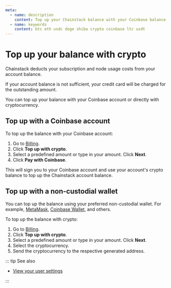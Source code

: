 ```yaml
---
meta:
  - name: description
    content: Top up your Chainstack balance with your Coinbase balance or directly with cryptocurrency.
  - name: keywords
    content: btc eth usdc doge shiba crypto coinbase ltc usdt
---
```


# Top up your balance with crypto

Chainstack deducts your subscription and node usage costs from your account balance.

If your account balance is not sufficient, your credit card will be charged for the outstanding amount.

You can top up your balance with your Coinbase account or directly with cryptocurrency.

## Top up with a Coinbase account

To top up the balance with your Coinbase account:

1. Go to [Billing](https://console.chainstack.com/user/settings/billing).
1. Click **Top up with crypto**.
1. Select a predefined amount or type in your amount. Click **Next**.
1. Click **Pay with Coinbase**.

This will sign you to your Coinbase account and use your account's crypto balance to top up the Chainstack account balance.

## Top up with a non-custodial wallet

You can top up the balance using your preferred non-custodial wallet. For example, [MetaMask](https://metamask.io/), [Coinbase Wallet](https://www.coinbase.com/wallet), and others.

To top up the balance with crypto:

1. Go to [Billing](https://console.chainstack.com/user/settings/billing).
1. Click **Top up with crypto**.
1. Select a predefined amount or type in your amount. Click **Next**.
1. Select the cryptocurrency.
1. Send the cryptocurrency to the respective generated address.

::: tip See also

* [View your user settings](/platform/view-your-user-settings)

:::
